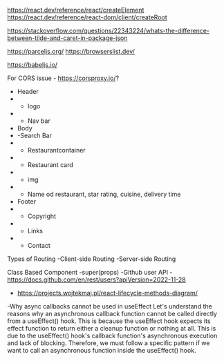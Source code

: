 https://react.dev/reference/react/createElement
https://react.dev/reference/react-dom/client/createRoot

https://stackoverflow.com/questions/22343224/whats-the-difference-between-tilde-and-caret-in-package-json

https://parceljs.org/
https://browserslist.dev/

https://babeljs.io/

For CORS issue - https://corsproxy.io/?

<!-- Food Ordering App -->

- Header
- - logo
- - Nav bar
- Body
- -Search Bar
- - Restaurantcontainer
- - Restaurant card
- - img
- - Name od restaurant, star rating, cuisine, delivery time
- Footer
- - Copyright
- - Links
- - Contact

<!--  -->

Types of Routing
-Client-side Routing
-Server-side Routing

Class Based Component
-super(props)
-Github user API - https://docs.github.com/en/rest/users?apiVersion=2022-11-28

- https://projects.wojtekmaj.pl/react-lifecycle-methods-diagram/

-Why async callbacks cannot be used in useEffect
Let's understand the reasons why an asynchronous callback function cannot be called directly from a useEffect() hook. This is because the useEffect hook expects its effect function to return either a cleanup function or nothing at all. This is due to the useEffect() hook's callback function's asynchronous execution and lack of blocking. Therefore, we must follow a specific pattern if we want to call an asynchronous function inside the useEffect() hook.
